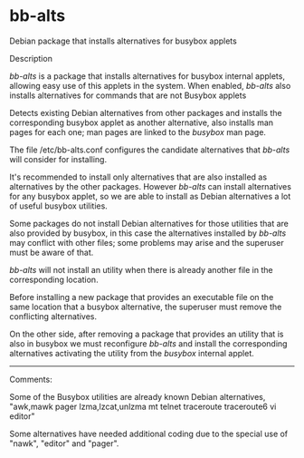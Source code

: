 # bb-alts
Debian package that installs alternatives for busybox applets

Description

*bb-alts* is a package that installs alternatives for busybox 
internal applets, allowing easy use of this applets in the system.
When enabled, *bb-alts* also installs alternatives for commands
that are not Busybox applets

Detects existing Debian alternatives from other packages and installs 
the corresponding busybox applet as another alternative, also installs
man pages for each one; man pages are linked to the *busybox* man page.

The file /etc/bb-alts.conf configures the candidate alternatives that 
*bb-alts* will consider for installing.

It's recommended to install only alternatives that are also installed 
as alternatives by the other packages. However *bb-alts* can install 
alternatives for any busybox applet, so we are able to install as 
Debian alternatives a lot of useful busybox utilities.

Some packages do not install Debian alternatives for those utilities 
that are also provided by busybox, in this case the alternatives 
installed by *bb-alts* may conflict with other files; some problems
may arise and the superuser must be aware of that.

*bb-alts* will not install an utility when there is already another 
file in the corresponding location.

Before installing a new package that provides an executable file on the 
same location that a busybox alternative, the superuser must remove the 
conflicting alternatives.

On the other side, after removing a package that provides an utility 
that is also in busybox we must reconfigure *bb-alts* and install
the corresponding alternatives activating the utility from the 
*busybox* internal applet.

*****************************************************
Comments:

Some of the Busybox utilities are already known Debian alternatives,
"awk,mawk pager lzma,lzcat,unlzma mt telnet traceroute traceroute6 vi editor"

Some alternatives have needed additional coding due to the special use of
"nawk", "editor" and "pager".
